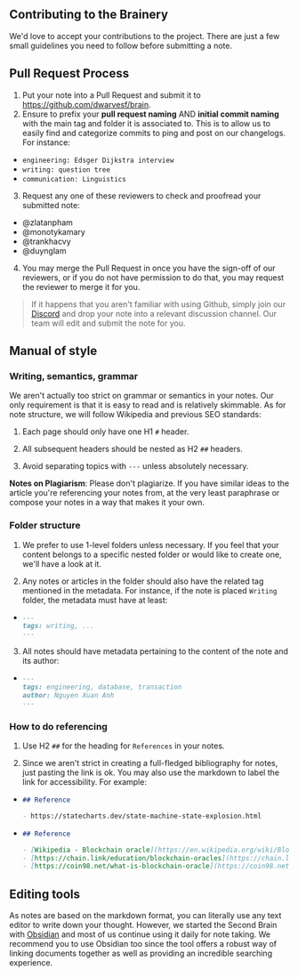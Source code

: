 ## Contributing to the Brainery

We'd love to accept your contributions to the project. There are just a few small guidelines you need to follow before submitting a note.

## Pull Request Process

1. Put your note into a Pull Request and submit it to https://github.com/dwarvesf/brain.
2. Ensure to prefix your **pull request naming** AND **initial commit naming** with the main tag and folder it is associated to. This is to allow us to easily find and categorize commits to ping and post on our changelogs. For instance:

- `engineering: Edsger Dijkstra interview`
- `writing: question tree`
- `communication: Linguistics`

3. Request any one of these reviewers to check and proofread your submitted note:

- @zlatanpham
- @monotykamary
- @trankhacvy
- @duynglam

4. You may merge the Pull Request in once you have the sign-off of our reviewers, or if you do not have permission to do that, you may request the reviewer to merge it for you.

> If it happens that you aren't familiar with using Github, simply join our [Discord](https://discord.com/invite/Y2vvH9rQE4) and drop your note into a relevant discussion channel. Our team will edit and submit the note for you.

## Manual of style

### Writing, semantics, grammar

We aren't actually too strict on grammar or semantics in your notes. Our only requirement is that it is easy to read and is relatively skimmable. As for note structure, we will follow Wikipedia and previous SEO standards:

1. Each page should only have one H1 `#` header.

2. All subsequent headers should be nested as H2 `##` headers.

3. Avoid separating topics with `---` unless absolutely necessary.

**Notes on Plagiarism**: Please don't plagiarize. If you have similar ideas to the article you're referencing your notes from, at the very least paraphrase or compose your notes in a way that makes it your own.

### Folder structure

1. We prefer to use 1-level folders unless necessary. If you feel that your content belongs to a specific nested folder or would like to create one, we'll have a look at it.

2. Any notes or articles in the folder should also have the related tag mentioned in the metadata. For instance, if the note is placed `Writing` folder, the metadata must have at least:

- ```md
  ---
  tags: writing, ...
  ---
  ```

3. All notes should have metadata pertaining to the content of the note and its author:

- ```md
  ---
  tags: engineering, database, transaction
  author: Nguyen Xuan Anh
  ---
  ```

### How to do referencing

1. Use H2 `##` for the heading for `References` in your notes.

2. Since we aren't strict in creating a full-fledged bibliography for notes, just pasting the link is ok. You may also use the markdown to label the link for accessibility. For example:

- ```md
  ## Reference

  - https://statecharts.dev/state-machine-state-explosion.html
  ```

- ```md
  ## Reference

  - [Wikipedia - Blockchain oracle](https://en.wikipedia.org/wiki/Blockchain_oracle#:~:text=A%20blockchain%20oracle%20is%20a,that%20decentralised%20knowledge%20is%20obtained.)
  - [https://chain.link/education/blockchain-oracles](https://chain.link/education/blockchain-oracles)
  - [https://coin98.net/what-is-blockchain-oracle](https://coin98.net/what-is-blockchain-oracle)
  ```

## Editing tools

As notes are based on the markdown format, you can literally use any text editor to write down your thought. However, we started the Second Brain with [Obsidian](https://obsidian.md/) and most of us continue using it daily for note taking. We recommend you to use Obsidian too since the tool offers a robust way of linking documents together as well as providing an incredible searching experience.
